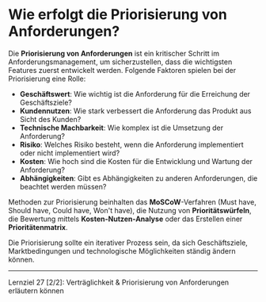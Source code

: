# Wie erfolgt die Priorisierung von Anforderungen?

Die **Priorisierung von Anforderungen** ist ein kritischer Schritt im Anforderungsmanagement, um sicherzustellen, dass die wichtigsten Features zuerst entwickelt werden. Folgende Faktoren spielen bei der Priorisierung eine Rolle:

- **Geschäftswert**: Wie wichtig ist die Anforderung für die Erreichung der Geschäftsziele?
- **Kundennutzen**: Wie stark verbessert die Anforderung das Produkt aus Sicht des Kunden?
- **Technische Machbarkeit**: Wie komplex ist die Umsetzung der Anforderung?
- **Risiko**: Welches Risiko besteht, wenn die Anforderung implementiert oder nicht implementiert wird?
- **Kosten**: Wie hoch sind die Kosten für die Entwicklung und Wartung der Anforderung?
- **Abhängigkeiten**: Gibt es Abhängigkeiten zu anderen Anforderungen, die beachtet werden müssen?

Methoden zur Priorisierung beinhalten das **MoSCoW**-Verfahren (Must have, Should have, Could have, Won't have), die Nutzung von **Prioritätswürfeln**, die Bewertung mittels **Kosten-Nutzen-Analyse** oder das Erstellen einer **Prioritätenmatrix**.

Die Priorisierung sollte ein iterativer Prozess sein, da sich Geschäftsziele, Marktbedingungen und technologische Möglichkeiten ständig ändern können.

---

Lernziel 27 \[2/2\]: Verträglichkeit & Priorisierung von Anforderungen erläutern können

